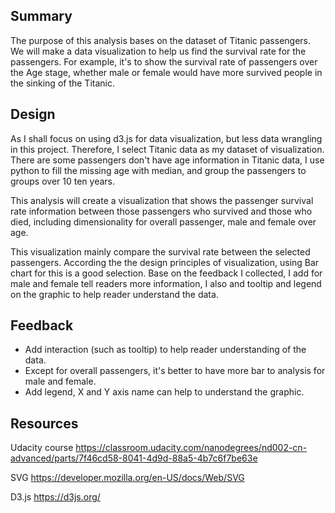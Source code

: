 ## Summary

The purpose of this analysis bases on the dataset of Titanic passengers. We will make a data visualization to help us find the survival rate for the passengers. For example, it's to show the survival rate of passengers over the Age stage, whether male or female would have more survived people in the sinking of the Titanic.


## Design

As I shall focus on using d3.js for data visualization, but less data wrangling in this project. Therefore, I select Titanic data as my dataset of visualization. There are some passengers don't have age information in Titanic data, I use python to fill the missing age with median, and group the passengers to groups over 10 ten years.

This analysis will create a visualization that shows the passenger survival rate information between those passengers who survived and those who died, including dimensionality for overall passenger, male and female over age.

This visualization mainly compare the survival rate between the selected passengers. According the the design principles of visualization, using Bar chart for this is a good selection. Base on the feedback I collected, I add for male and female tell readers more information, I also and tooltip and legend on the graphic to help reader understand the data.


## Feedback 

* Add interaction (such as tooltip) to help reader understanding of the data.
* Except for overall passengers, it's better to have more bar to analysis for male and female.
* Add legend, X and Y axis name can help to understand the graphic.

## Resources

Udacity course
https://classroom.udacity.com/nanodegrees/nd002-cn-advanced/parts/7f46cd58-8041-4d9d-88a5-4b7c6f7be63e

SVG
https://developer.mozilla.org/en-US/docs/Web/SVG

D3.js
https://d3js.org/

